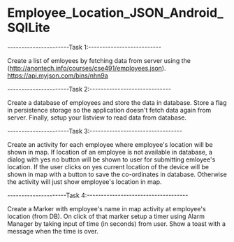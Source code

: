 # Employee_Location_JSON_Android_SQlLite

----------------------Task 1:--------------------------


Create a list of emloyees by fetching data from server using the (http://anontech.info/courses/cse491/employees.json). 
https://api.myjson.com/bins/nhn9a

----------------------Task 2:-----------------------------


Create a database of employees and store the data in database. Store a flag in persistence storage so the application doesn't fetch data again from server. Finally, setup your listview to read data from database.

----------------------Task 3:---------------------------------


Create an activity for each employee where employee's location will be shown in map. If location of an employee is not available in database, a dialog with yes no button will be shown to user for submitting emloyee's location. If the user clicks on yes current location of the device will be shown in map with a button to save the co-ordinates in database. Otherwise the activity will just show employee's location in map.  

---------------------Task 4:------------------------------------


Create a Marker with employee's name in map activity at employee's location (from DB). On click of that marker setup a timer using Alarm Manager by taking input of time (in seconds) from user. Show a toast with a message when the time is over. 

